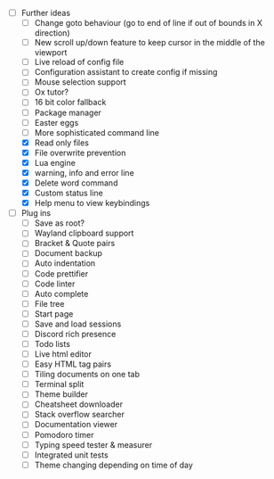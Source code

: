 - [ ] Further ideas
  - [ ] Change goto behaviour (go to end of line if out of bounds in X direction)
  - [ ] New scroll up/down feature to keep cursor in the middle of the viewport
  - [ ] Live reload of config file
  - [ ] Configuration assistant to create config if missing
  - [ ] Mouse selection support
  - [ ] Ox tutor?
  - [ ] 16 bit color fallback
  - [ ] Package manager
  - [ ] Easter eggs
  - [ ] More sophisticated command line
  - [X] Read only files
  - [X] File overwrite prevention
  - [X] Lua engine
  - [X] warning, info and error line
  - [X] Delete word command
  - [X] Custom status line
  - [X] Help menu to view keybindings
- [ ] Plug ins
  - [ ] Save as root?
  - [ ] Wayland clipboard support
  - [ ] Bracket & Quote pairs
  - [ ] Document backup
  - [ ] Auto indentation
  - [ ] Code prettifier
  - [ ] Code linter
  - [ ] Auto complete
  - [ ] File tree
  - [ ] Start page
  - [ ] Save and load sessions
  - [ ] Discord rich presence
  - [ ] Todo lists
  - [ ] Live html editor
  - [ ] Easy HTML tag pairs
  - [ ] Tiling documents on one tab
  - [ ] Terminal split
  - [ ] Theme builder
  - [ ] Cheatsheet downloader
  - [ ] Stack overflow searcher
  - [ ] Documentation viewer
  - [ ] Pomodoro timer
  - [ ] Typing speed tester & measurer
  - [ ] Integrated unit tests
  - [ ] Theme changing depending on time of day
